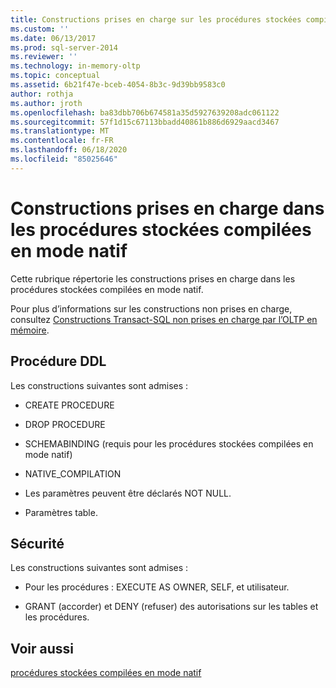 ```yaml
---
title: Constructions prises en charge sur les procédures stockées compilées en mode natif | Microsoft Docs
ms.custom: ''
ms.date: 06/13/2017
ms.prod: sql-server-2014
ms.reviewer: ''
ms.technology: in-memory-oltp
ms.topic: conceptual
ms.assetid: 6b21f47e-bceb-4054-8b3c-9d39bb9583c0
author: rothja
ms.author: jroth
ms.openlocfilehash: ba83dbb706b674581a35d5927639208adc061122
ms.sourcegitcommit: 57f1d15c67113bbadd40861b886d6929aacd3467
ms.translationtype: MT
ms.contentlocale: fr-FR
ms.lasthandoff: 06/18/2020
ms.locfileid: "85025646"
---
```

# <a name="supported-constructs-on-natively-compiled-stored-procedures"></a>Constructions prises en charge dans les procédures stockées compilées en mode natif
  Cette rubrique répertorie les constructions prises en charge dans les procédures stockées compilées en mode natif.  
  
 Pour plus d’informations sur les constructions non prises en charge, consultez [Constructions Transact-SQL non prises en charge par l’OLTP en mémoire](transact-sql-constructs-not-supported-by-in-memory-oltp.md).  
  
## <a name="procedure-ddl"></a>Procédure DDL  
 Les constructions suivantes sont admises :  
  
-   CREATE PROCEDURE  
  
-   DROP PROCEDURE  
  
-   SCHEMABINDING (requis pour les procédures stockées compilées en mode natif)  
  
-   NATIVE_COMPILATION  
  
-   Les paramètres peuvent être déclarés NOT NULL.  
  
-   Paramètres table.  
  
## <a name="security"></a>Sécurité  
 Les constructions suivantes sont admises :  
  
-   Pour les procédures : EXECUTE AS OWNER, SELF, et utilisateur.  
  
-   GRANT (accorder) et DENY (refuser) des autorisations sur les tables et les procédures.  
  
## <a name="see-also"></a>Voir aussi  
 [procédures stockées compilées en mode natif](natively-compiled-stored-procedures.md)  
  
  
